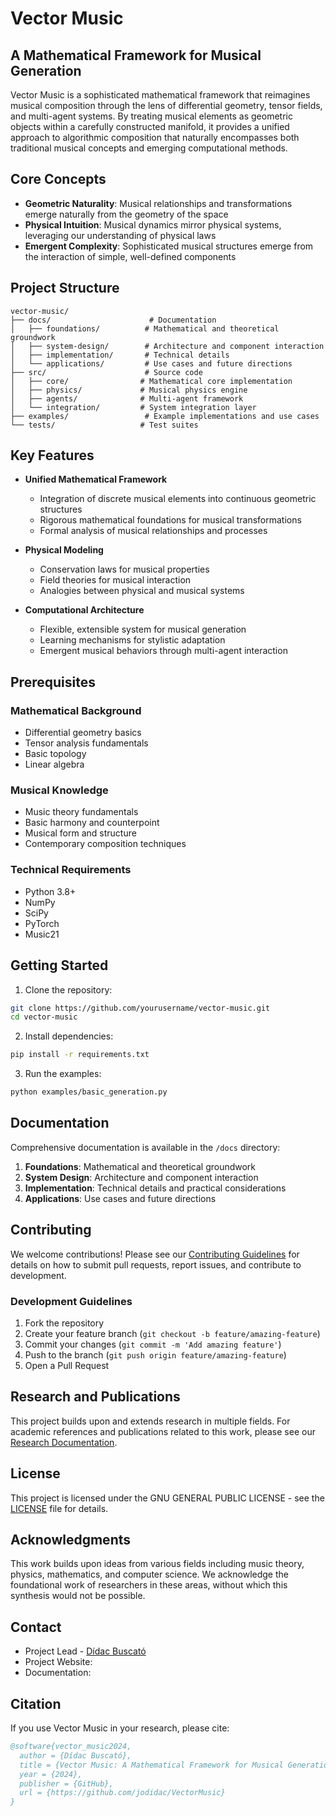 # Vector Music
## A Mathematical Framework for Musical Generation

Vector Music is a sophisticated mathematical framework that reimagines musical composition through the lens of differential geometry, tensor fields, and multi-agent systems. By treating musical elements as geometric objects within a carefully constructed manifold, it provides a unified approach to algorithmic composition that naturally encompasses both traditional musical concepts and emerging computational methods.

## Core Concepts

- **Geometric Naturality**: Musical relationships and transformations emerge naturally from the geometry of the space
- **Physical Intuition**: Musical dynamics mirror physical systems, leveraging our understanding of physical laws
- **Emergent Complexity**: Sophisticated musical structures emerge from the interaction of simple, well-defined components

## Project Structure

```
vector-music/
├── docs/                      # Documentation
│   ├── foundations/          # Mathematical and theoretical groundwork
│   ├── system-design/        # Architecture and component interaction
│   ├── implementation/       # Technical details
│   └── applications/         # Use cases and future directions
├── src/                      # Source code
│   ├── core/                # Mathematical core implementation
│   ├── physics/             # Musical physics engine
│   ├── agents/              # Multi-agent framework
│   └── integration/         # System integration layer
├── examples/                 # Example implementations and use cases
└── tests/                   # Test suites
```

## Key Features

- **Unified Mathematical Framework**
  - Integration of discrete musical elements into continuous geometric structures
  - Rigorous mathematical foundations for musical transformations
  - Formal analysis of musical relationships and processes

- **Physical Modeling**
  - Conservation laws for musical properties
  - Field theories for musical interaction
  - Analogies between physical and musical systems

- **Computational Architecture**
  - Flexible, extensible system for musical generation
  - Learning mechanisms for stylistic adaptation
  - Emergent musical behaviors through multi-agent interaction

## Prerequisites

### Mathematical Background
- Differential geometry basics
- Tensor analysis fundamentals
- Basic topology
- Linear algebra

### Musical Knowledge
- Music theory fundamentals
- Basic harmony and counterpoint
- Musical form and structure
- Contemporary composition techniques

### Technical Requirements
- Python 3.8+
- NumPy
- SciPy
- PyTorch
- Music21

## Getting Started

1. Clone the repository:
```bash
git clone https://github.com/yourusername/vector-music.git
cd vector-music
```

2. Install dependencies:
```bash
pip install -r requirements.txt
```

3. Run the examples:
```bash
python examples/basic_generation.py
```

## Documentation

Comprehensive documentation is available in the `/docs` directory:

1. **Foundations**: Mathematical and theoretical groundwork
2. **System Design**: Architecture and component interaction
3. **Implementation**: Technical details and practical considerations
4. **Applications**: Use cases and future directions

## Contributing

We welcome contributions! Please see our [Contributing Guidelines](CONTRIBUTING.md) for details on how to submit pull requests, report issues, and contribute to development.

### Development Guidelines
1. Fork the repository
2. Create your feature branch (`git checkout -b feature/amazing-feature`)
3. Commit your changes (`git commit -m 'Add amazing feature'`)
4. Push to the branch (`git push origin feature/amazing-feature`)
5. Open a Pull Request

## Research and Publications

This project builds upon and extends research in multiple fields. For academic references and publications related to this work, please see our [Research Documentation](docs/research/README.md).

## License

This project is licensed under the GNU GENERAL PUBLIC LICENSE - see the [LICENSE](LICENSE) file for details.

## Acknowledgments

This work builds upon ideas from various fields including music theory, physics, mathematics, and computer science. We acknowledge the foundational work of researchers in these areas, without which this synthesis would not be possible.

## Contact

- Project Lead - [Dídac Buscató](mailto:jodidac@gmail.com)
- Project Website:
- Documentation:

## Citation

If you use Vector Music in your research, please cite:

```bibtex
@software{vector_music2024,
  author = {Dídac Buscató},
  title = {Vector Music: A Mathematical Framework for Musical Generation},
  year = {2024},
  publisher = {GitHub},
  url = {https://github.com/jodidac/VectorMusic}
}
```

